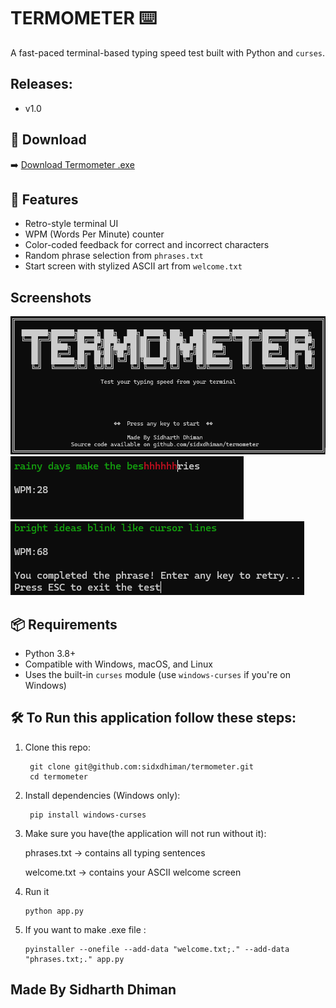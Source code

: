 # TERMOMETER ⌨️  
A fast-paced terminal-based typing speed test built with Python and `curses`.

## Releases:
- v1.0

## 🔽 Download
➡️ [Download Termometer .exe](https://github.com/sidxdhiman/termometer/releases/latest)

## 🚀 Features
- Retro-style terminal UI
- WPM (Words Per Minute) counter
- Color-coded feedback for correct and incorrect characters
- Random phrase selection from `phrases.txt`
- Start screen with stylized ASCII art from `welcome.txt`

## Screenshots

![welcome-page](image.png)
![phrase-page-right-wrong](image-1.png)
![after-completion](image-2.png)

## 📦 Requirements
- Python 3.8+
- Compatible with Windows, macOS, and Linux
- Uses the built-in `curses` module (use `windows-curses` if you're on Windows)

## 🛠️ To Run this application follow these steps:

1. Clone this repo:

        git clone git@github.com:sidxdhiman/termometer.git
        cd termometer

2. Install dependencies (Windows only):

        pip install windows-curses

3. Make sure you have(the application will not run without it):

    phrases.txt → contains all typing sentences

    welcome.txt → contains your ASCII welcome screen

4. Run it

       python app.py

5. If you want to make .exe file :

       pyinstaller --onefile --add-data "welcome.txt;." --add-data "phrases.txt;." app.py       


## Made By Sidharth Dhiman
   
